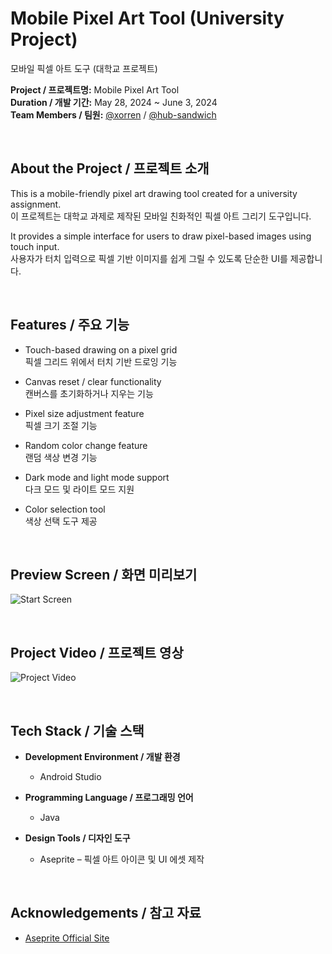 # Mobile Pixel Art Tool (University Project)  
모바일 픽셀 아트 도구 (대학교 프로젝트)

**Project / 프로젝트명:** Mobile Pixel Art Tool  
**Duration / 개발 기간:** May 28, 2024 ~ June 3, 2024  
**Team Members / 팀원:** [@xorren](https://github.com/xorren) / [@hub-sandwich](https://github.com/hub-sandwich)

<br>

## About the Project / 프로젝트 소개

This is a mobile-friendly pixel art drawing tool created for a university assignment.  
이 프로젝트는 대학교 과제로 제작된 모바일 친화적인 픽셀 아트 그리기 도구입니다.

It provides a simple interface for users to draw pixel-based images using touch input.  
사용자가 터치 입력으로 픽셀 기반 이미지를 쉽게 그릴 수 있도록 단순한 UI를 제공합니다.

<br>

## Features / 주요 기능

- Touch-based drawing on a pixel grid  
  픽셀 그리드 위에서 터치 기반 드로잉 기능

- Canvas reset / clear functionality  
  캔버스를 초기화하거나 지우는 기능

- Pixel size adjustment feature  
  픽셀 크기 조절 기능

- Random color change feature  
  랜덤 색상 변경 기능

- Dark mode and light mode support  
  다크 모드 및 라이트 모드 지원

- Color selection tool  
  색상 선택 도구 제공

<br>

## Preview Screen / 화면 미리보기

![Start Screen](https://github.com/Nextdoorbutter/Mobile_Pixelart/assets/131065002/9fe78125-eb8c-4a2e-b8aa-524a5c6bb435)

<br>

## Project Video / 프로젝트 영상

![Project Video](https://github.com/Nextdoorbutter/Mobile_Pixelart/assets/131065002/f4efe994-5275-4ab7-a3ce-45b8d4bb2103)

<br>

## Tech Stack / 기술 스택

- **Development Environment / 개발 환경**  
  - Android Studio

- **Programming Language / 프로그래밍 언어**  
  - Java

- **Design Tools / 디자인 도구**  
  - Aseprite – 픽셀 아트 아이콘 및 UI 에셋 제작

<br>

## Acknowledgements / 참고 자료

- [Aseprite Official Site](https://www.aseprite.org/)

<br>
